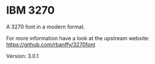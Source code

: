 # IBM 3270

A 3270 font in a modern format.

For more information have a look at the upstream website: https://github.com/rbanffy/3270font

Version: 3.0.1
